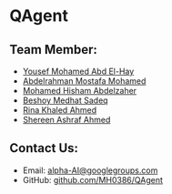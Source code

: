 # QAgent

## Team Member:
* [Yousef Mohamed Abd El-Hay](https://github.com/Youssef-Mohammad)
* [Abdelrahman Mostafa Mohamed](https://github.com/Eng-Abdelrahman-Mostafa-Mohamed)
* [Mohamed Hisham Abdelzaher](https://github.com/MH0386)
* [Beshoy Medhat Sadeq](https://github.com/beshoymedhat1)
* [Rina Khaled Ahmed](https://github.com/RinaKhaled)
* [Shereen Ashraf Ahmed](https://github.com/shereenabosobaie)

## Contact Us:
* Email: [alpha-AI@googlegroups.com](mailto:alpha-AI@googlegroups.com)
* GitHub: [github.com/MH0386/QAgent](https://github.com/MH0386/QAgent)

